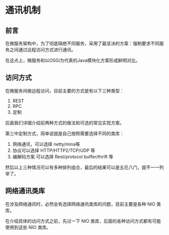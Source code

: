 # 通讯机制

## 前言

在微服务架构中，为了彻底隔绝不同服务，采用了最坚决的方案：强制要求不同服务之间通过远程访问方式进行通讯。

在这点上，微服务和以OSGi为代表的Java模块化方案形成鲜明对比。

## 访问方式

在微服务间做远程访问，目前主要的方式是有以下三种类型：

1. REST
2. RPC
3. 定制

后面我们详细介绍前两种方式的做法和可选的常见实现方案。

第三中定制方式，简单说就是自己按照需要选择不同的类库：

1. 网络通讯，可以选择 netty/mina等
2. 协议可以选择 HTTP/HTTP2/TCP/UDP 等
3. 编解码方案 可以选择 Rest/protocol buffer/thrift 等

然后以上三种情况可以有多种排列组合，最后的结果可以是五花八门，就不一一列举了。

## 网络通讯类库

在涉及网络通讯时，必然会有选择网络通讯类库的问题，目前主要是各种 NIO 类库。

在介绍具体的访问方式之前，先过一下 NIO 类库，后面的各种访问方式都有可能使用到这些 NIO 类库。






